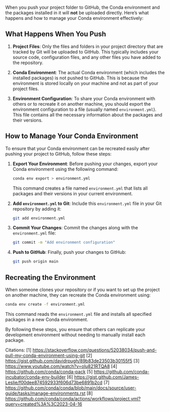When you push your project folder to GitHub, the Conda environment and the packages installed in it will **not** be uploaded directly. Here’s what happens and how to manage your Conda environment effectively:

## What Happens When You Push

1. **Project Files**: Only the files and folders in your project directory that are tracked by Git will be uploaded to GitHub. This typically includes your source code, configuration files, and any other files you have added to the repository.

2. **Conda Environment**: The actual Conda environment (which includes the installed packages) is not pushed to GitHub. This is because the environment is stored locally on your machine and not as part of your project files.

3. **Environment Configuration**: To share your Conda environment with others or to recreate it on another machine, you should export the environment configuration to a file (usually named `environment.yml`). This file contains all the necessary information about the packages and their versions.

## How to Manage Your Conda Environment

To ensure that your Conda environment can be recreated easily after pushing your project to GitHub, follow these steps:

1. **Export Your Environment**: Before pushing your changes, export your Conda environment using the following command:
   ```bash
   conda env export > environment.yml
   ```
   This command creates a file named `environment.yml` that lists all packages and their versions in your current environment.

2. **Add `environment.yml` to Git**: Include this `environment.yml` file in your Git repository by adding it:
   ```bash
   git add environment.yml
   ```

3. **Commit Your Changes**: Commit the changes along with the `environment.yml` file:
   ```bash
   git commit -m "Add environment configuration"
   ```

4. **Push to GitHub**: Finally, push your changes to GitHub:
   ```bash
   git push origin main
   ```

## Recreating the Environment

When someone clones your repository or if you want to set up the project on another machine, they can recreate the Conda environment using:
```bash
conda env create -f environment.yml
```
This command reads the `environment.yml` file and installs all specified packages in a new Conda environment.

By following these steps, you ensure that others can replicate your development environment without needing to manually install each package.

Citations:
[1] https://stackoverflow.com/questions/52038034/push-and-pull-my-conda-environment-using-git
[2] https://gist.github.com/davidrpugh/89b83de23503b30155f5
[3] https://www.youtube.com/watch?v=olu821RTQA8
[4] https://github.com/conda/conda-pack
[5] https://github.com/conda-incubator/conda-env-builder
[6] https://gist.github.com/James-Leslie/f00dee874592933f606d73be6891b2cd
[7] https://github.com/conda/conda/blob/main/docs/source/user-guide/tasks/manage-environments.rst
[8] https://github.com/conda/conda/actions/workflows/project.yml?query=created%3A%3C2023-04-16